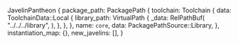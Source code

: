 JavelinPantheon {
    package_path: PackagePath {
        toolchain: Toolchain {
            data: ToolchainData::Local {
                library_path: VirtualPath {
                    _data: RelPathBuf(
                        "../../../library",
                    ),
                },
            },
        },
        name: `core`,
        data: PackagePathSource::Library,
    },
    instantiation_map: {},
    new_javelins: [],
}